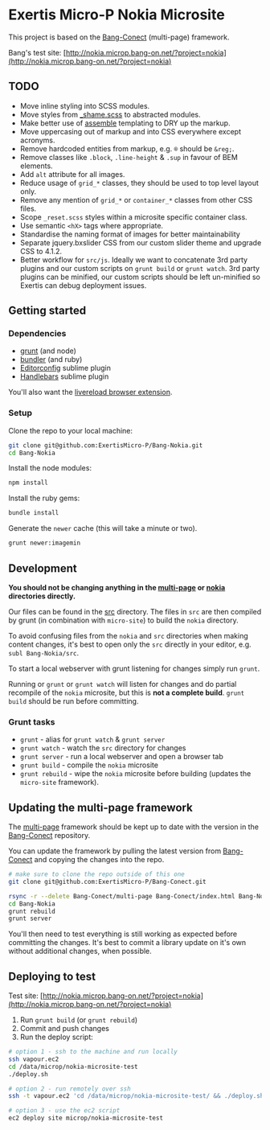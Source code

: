 # Exertis Micro-P Nokia Microsite

This project is based on the [Bang-Conect](https://github.com/ExertisMicro-P/Bang-Conect) (multi-page) framework.

Bang's test site: [http://nokia.microp.bang-on.net/?project=nokia](http://nokia.microp.bang-on.net/?project=nokia)

## TODO
* Move inline styling into SCSS modules.
* Move styles from [_shame.scss](./src/scss/_shame.scss) to abstracted modules.
* Make better use of [assemble](https://github.com/assemble/assemble) templating to DRY up the markup.
* Move uppercasing out of markup and into CSS everywhere except acronyms.
* Remove hardcoded entities from markup, e.g. `®` should be `&reg;`.
* Remove classes like `.block`, `.line-height` & `.sup` in favour of BEM elements.
* Add `alt` attribute for all images.
* Reduce usage of `grid_*` classes, they should be used to top level layout only.
* Remove any mention of `grid_*` or `container_*` classes from other CSS files.
* Scope `_reset.scss` styles within a microsite specific container class.
* Use semantic `<hX>` tags where appropriate.
* Standardise the naming format of images for better maintainability
* Separate jquery.bxslider CSS from our custom slider theme and upgrade CSS to 4.1.2.
* Better workflow for `src/js`. Ideally we want to concatenate 3rd party plugins and our custom scripts on `grunt build` or `grunt watch`. 3rd party plugins can be minified, our custom scripts should be left un-minified so Exertis can debug deployment issues.

## Getting started

### Dependencies

* [grunt](http://gruntjs.com/installing-grunt) (and node)
* [bundler](http://bundler.io/) (and ruby)
* [Editorconfig](https://github.com/sindresorhus/editorconfig-sublime) sublime plugin
* [Handlebars](https://github.com/daaain/Handlebars) sublime plugin

You'll also want the [livereload browser extension](http://feedback.livereload.com/knowledgebase/articles/86242-how-do-i-install-and-use-the-browser-extensions).

### Setup

Clone the repo to your local machine:
```sh
git clone git@github.com:ExertisMicro-P/Bang-Nokia.git
cd Bang-Nokia
```

Install the node modules:
```sh
npm install
```

Install the ruby gems:
```sh
bundle install
```

Generate the `newer` cache (this will take a minute or two).
```sh
grunt newer:imagemin
```

## Development

**You should not be changing anything in the [multi-page](multi-page) or [nokia](nokia) directories directly.**

Our files can be found in the [src](src) directory. The files in `src` are then compiled by grunt (in combination with `micro-site`) to build the `nokia` directory.

To avoid confusing files from the `nokia` and `src` directories when making content changes, it's best to open only the `src` directly in your editor, e.g. `subl Bang-Nokia/src`.

To start a local webserver with grunt listening for changes simply run `grunt`.

Running or `grunt` or `grunt watch` will listen for changes and do partial recompile of the `nokia` microsite, but this is **not a complete build**. `grunt build` should be run before committing.

### Grunt tasks

* `grunt` - alias for `grunt watch` & `grunt server`
* `grunt watch` - watch the `src` directory for changes
* `grunt server` - run a local webserver and open a browser tab
* `grunt build` - compile the `nokia` microsite
* `grunt rebuild` - wipe the `nokia` microsite before building (updates the `micro-site` framework).

## Updating the multi-page framework

The [multi-page](multi-page) framework should be kept up to date with the version in the [Bang-Conect](https://github.com/ExertisMicro-P/Bang-Conect) repository.

You can update the framework by pulling the latest version from [Bang-Conect](https://github.com/ExertisMicro-P/Bang-Conect) and copying the changes into the repo.

```sh
# make sure to clone the repo outside of this one
git clone git@github.com:ExertisMicro-P/Bang-Conect.git

rsync -r --delete Bang-Conect/multi-page Bang-Conect/index.html Bang-Nokia/
cd Bang-Nokia
grunt rebuild
grunt server
```

You'll then need to test everything is still working as expected before committing the changes. It's best to commit a library update on it's own without additional changes, when possible.

## Deploying to test

Test site: [http://nokia.microp.bang-on.net/?project=nokia](http://nokia.microp.bang-on.net/?project=nokia)

1. Run `grunt build` (or `grunt rebuild`)
2. Commit and push changes
3. Run the deploy script:

```sh
# option 1 - ssh to the machine and run locally
ssh vapour.ec2
cd /data/microp/nokia-microsite-test
./deploy.sh

# option 2 - run remotely over ssh
ssh -t vapour.ec2 'cd /data/microp/nokia-microsite-test/ && ./deploy.sh'

# option 3 - use the ec2 script
ec2 deploy site microp/nokia-microsite-test
```
